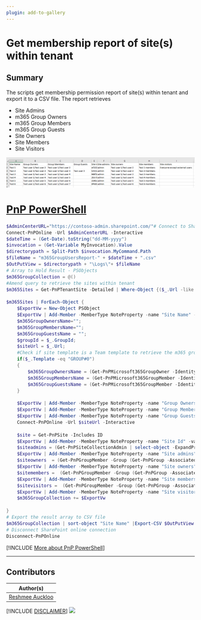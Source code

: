 ```yaml
---
plugin: add-to-gallery
---
```


# Get membership report of site(s) within tenant

## Summary

The scripts get membership permission report of site(s) within tenant and export it to a CSV file. The report retrieves
-  Site Admins
-  m365 Group Owners
-  m365 Group Members
-  m365 Group Guests
-  Site Owners
-  Site Members
-  Site Visitors

![PnP Powershell result](assets/preview.png)

# [PnP PowerShell](#tab/pnpps)
```powershell
$AdminCenterURL="https://contoso-admin.sharepoint.com/"# Connect to SharePoint Online admin center
Connect-PnPOnline -Url $AdminCenterURL -Interactive
$dateTime = (Get-Date).toString("dd-MM-yyyy")
$invocation = (Get-Variable MyInvocation).Value
$directorypath = Split-Path $invocation.MyCommand.Path
$fileName = "m365GroupUsersReport-" + $dateTime + ".csv"
$OutPutView = $directorypath + "\Logs\"+ $fileName
# Array to Hold Result - PSObjects
$m365GroupCollection = @()
#Amend query to retrieve the sites within tenant
$m365Sites = Get-PnPTenantSite -Detailed | Where-Object {($_.Url -like '*/Dev-*' -or  $_.Url -like '*/Test-*' -or  $_.Url -like '*/Uat-*' -or $_.Template -eq 'TEAMCHANNEL#1') -and $_.Template -ne 'RedirectSite#0' }

$m365Sites | ForEach-Object {
    $ExportVw = New-Object PSObject
    $ExportVw | Add-Member -MemberType NoteProperty -name "Site Name" -value $_.Title
    $m365GroupOwnersName="";
    $m365GroupMembersName="";
    $m365GroupGuestsName = "";
    $groupId = $_.GroupId;
    $siteUrl = $_.Url;
    #Check if site template is a Team template to retrieve the m365 group membership
    if($_.Template -eq "GROUP#0")
    {
        $m365GroupOwnersName = (Get-PnPMicrosoft365GroupOwner -Identity $groupId -ErrorAction Ignore| select-object -ExpandProperty DisplayName ) -join ";";
        $m365GroupMembersName = (Get-PnPMicrosoft365GroupMember -Identity $groupId  -ErrorAction Ignore| select-object -ExpandProperty DisplayName) -join ";";
        $m365GroupGuestsName = (Get-PnPMicrosoft365GroupMember -Identity $groupId  -ErrorAction Ignore |Where-Object UserType -eq Guest | select-object -ExpandProperty DisplayName) -join ";";
    }

    $ExportVw | Add-Member -MemberType NoteProperty -name "Group Owners" -value $m365GroupOwnersName    
    $ExportVw | Add-Member -MemberType NoteProperty -name "Group Members" -value $m365GroupMembersName
    $ExportVw | Add-Member -MemberType NoteProperty -name "Group Guests" -value $m365GroupGuestsName      
    Connect-PnPOnline -Url $siteUrl -Interactive
    
    $site = Get-PnPSite -Includes ID
    $ExportVw | Add-Member -MemberType NoteProperty -name "Site Id" -value $site.Id  
    $siteadmins = (Get-PnPSiteCollectionAdmin | select-object -ExpandProperty Title) -join ";";
    $ExportVw | Add-Member -MemberType NoteProperty -name "Site admins" -value $siteadmins  
    $siteowners  = (Get-PnPGroupMember -Group (Get-PnPGroup -AssociatedOwnerGroup)  | select-object -ExpandProperty Title) -join ";"
    $ExportVw | Add-Member -MemberType NoteProperty -name "Site owners" -value $siteowners
    $sitemembers =  (Get-PnPGroupMember -Group (Get-PnPGroup -AssociatedMemberGroup)  | select-object -ExpandProperty Title) -join ";"
    $ExportVw | Add-Member -MemberType NoteProperty -name "Site members" -value  $sitemembers
    $sitevisitors =  (Get-PnPGroupMember -Group (Get-PnPGroup -AssociatedVisitorGroup)  | select-object -ExpandProperty Title) -join ";"
    $ExportVw | Add-Member -MemberType NoteProperty -name "Site visitors" -value  $sitevisitors
    $m365GroupCollection += $ExportVw

}
# Export the result array to CSV file
$m365GroupCollection | sort-object "Site Name" |Export-CSV $OutPutView -Force -NoTypeInformation
# Disconnect SharePoint online connection
Disconnect-PnPOnline
```
[!INCLUDE [More about PnP PowerShell](../../docfx/includes/MORE-PNPPS.md)]

***

## Contributors

| Author(s) |
|-----------|
| [Reshmee Auckloo](https://github.com/reshmee011)|

[!INCLUDE [DISCLAIMER](../../docfx/includes/DISCLAIMER.md)]
<img src="https://m365-visitor-stats.azurewebsites.net/script-samples/scripts/spo-get-sites-membership-report" aria-hidden="true" />
